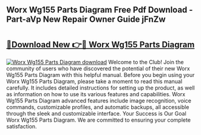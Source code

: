 ## Worx Wg155 Parts Diagram Free Pdf Download - Part-aVp New Repair Owner Guide jFnZw

# <h2><a href="http://dftm7s.blite.top/?on=Worx+Wg155+Parts+Diagram">🔗Download New 👉🔴 Worx Wg155 Parts Diagram</a></h2>

[![Worx Wg155 Parts Diagram download](https://i.imgur.com/lujVjoI.png)](http://dftm7s.blite.top/?on=Worx+Wg155+Parts+Diagram)
Welcome to the Club! Join the community of users who have discovered the potential of their new Worx Wg155 Parts Diagram with this helpful manual. Before you begin using your Worx Wg155 Parts Diagram, please take a moment to read this manual carefully. It includes detailed instructions for setting up the product, as well as information on how to use its various features and capabilities. Worx Wg155 Parts Diagram advanced features include image recognition, voice commands, customizable profiles, and automatic backups, all accessible through the sleek and customizable interface. Your Success is Our Goal Worx Wg155 Parts Diagram. We are committed to ensuring your complete satisfaction.
